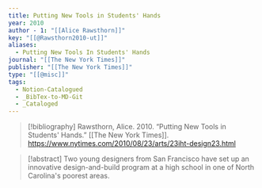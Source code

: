 ```yaml
---
title: Putting New Tools in Students' Hands
year: 2010
author - 1: "[[Alice Rawsthorn]]"
key: "[[@Rawsthorn2010-ut]]"
aliases:
  - Putting New Tools In Students' Hands
journal: "[[The New York Times]]"
publisher: "[[The New York Times]]"
type: "[[@misc]]"
tags:
  - Notion-Catalogued
  - _BibTex-to-MD-Git
  - _Cataloged
---
```


> [!bibliography]
> Rawsthorn, Alice. 2010. “Putting New Tools in Students' Hands.” [[The New York Times]]. https://www.nytimes.com/2010/08/23/arts/23iht-design23.html

> [!abstract]
> Two young designers from San Francisco have set up an innovative design-and-build program at a high school in one of North Carolina's poorest areas.